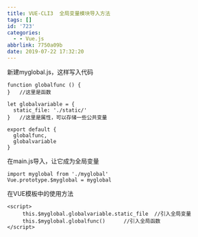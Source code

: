 ```yaml
---
title: VUE-CLI3  全局变量模块导入方法
tags: []
id: '723'
categories:
  - - Vue.js
abbrlink: 7750a09b
date: 2019-07-22 17:32:20
---
```


新建myglobal.js，这样写入代码

```
function globalfunc () {
}   //这里是函数

let globalvariable = {
  static_file: './static/'
}   //这里是属性，可以存储一些公共变量

export default {
  globalfunc,
  globalvariable
}
```

在main.js导入，让它成为全局变量

```
import myglobal from './myglobal'
Vue.prototype.$myglobal = myglobal
```

在VUE模板中的使用方法

```
<script>
     this.$myglobal.globalvariable.static_file  //引入全局变量
     this.$myglobal.globalfunc()      //引入全局函数
</script>
```